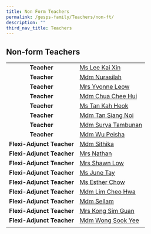 ```yaml
---
title: Non Form Teachers
permalink: /gesps-family/Teachers/non-ft/
description: ""
third_nav_title: Teachers
---
```

## Non-form Teachers
|  |  |
|:---:|---|
| **Teacher** | [Ms Lee Kai Xin](mailto:Lee_Kai_Xin@schools.gov.sg)
| **Teacher** | [Mdm Nurasilah](mailto:nurasilah_shahzan@schools.gov.sg)
| **Teacher** | [Mrs Yvonne Leow](mailto:cheak_beo_leng_yvonne@schools.gov.sg)
| **Teacher** | [Mdm Chua Chee Hui](mailto:chua_chee_hui@schools.gov.sg)
| **Teacher** | [Ms Tan Kah Heok](mailto:Tan_Kah_Heok@schools.gov.sg)
| **Teacher** | [Mdm Tan Siang Noi](mailto:Tan_Siang_Noi@schools.gov.sg)
| **Teacher** | [Mdm Surya Tambunan](mailto:surya_tambunan_bt_rosman@schools.gov.sg)
| **Teacher** | [Mdm Wu Peisha](mailto:wu_pei_sha@schools.gov.sg)
| **Flexi-Adjunct Teacher** | [Mdm Sithika](mailto:sithika_begam_schools.gov.sg)
| **Flexi-Adjunct Teacher** | [Mrs Nathan](mailto:Kanapathipillai_Jayamalar@schools.gov.sg)
| **Flexi-Adjunct Teacher** | [Mrs Shawn Low](mailto:shawn_lok@schools.gov.sg)
| **Flexi-Adjunct Teacher** | [Ms June Tay](mailto:tay_wee_hong@schools.gov.sg)
| **Flexi-Adjunct Teacher** | [Ms Esther Chow](mailto:chow_eileen_esther@schools.gov.sg)
| **Flexi-Adjunct Teacher** | [Mdm Lim Cheo Hwa](mailto:Lim_Cheo_Hwa@schools.gov.sg)
| **Flexi-Adjunct Teacher** | [Mdm Sellam](mailto:sellammal_varadarajalu@schools.gov.sg)
| **Flexi-Adjunct Teacher** | [Mrs Kong Sim Guan](mailto:kong_sim_guan@schools.gov.sg)
| **Flexi-Adjunct Teacher** | [Mdm Wong Sook Yee](mailto:wong_sook_yee@schools.gov.sg)
| | |